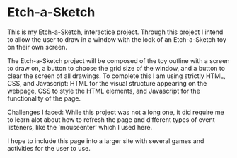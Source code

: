 # Etch-a-Sketch

This is my Etch-a-Sketch, interactice project. Through this project I intend to allow the user to draw in a window with the look of an Etch-a-Sketch toy on their own screen.

The Etch-a-Sketch project will be composed of the toy outline with a screen to draw on, a button to choose the grid size of the window, and a button to clear the screen of all drawings. To complete this I am using strictly HTML, CSS, and Javascript: HTML for the visual structure appearing on the webpage, CSS to style the HTML elements, and Javascript for the functionality of the page.

Challenges I faced: While this project was not a long one, it did require me to learn alot about how to refresh the page and different types of event listeners, like the 'mouseenter' which I used here.

I hope to include this page into a larger site with several games and activities for the user to use.
